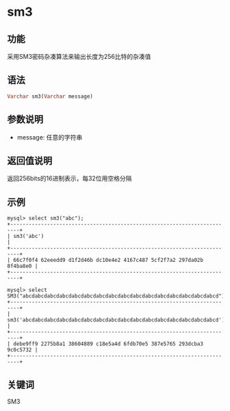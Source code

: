 # sm3

## 功能

采用SM3密码杂凑算法来输出长度为256比特的杂凑值

## 语法

```Haskell
Varchar sm3(Varchar message)
```

## 参数说明

* message: 任意的字符串

## 返回值说明

返回256bits的16进制表示，每32位用空格分隔

## 示例

```Plain Text
mysql> select sm3("abc");
+-------------------------------------------------------------------------+
| sm3('abc')                                                              |
+-------------------------------------------------------------------------+
| 66c7f0f4 62eeedd9 d1f2d46b dc10e4e2 4167c487 5cf2f7a2 297da02b 8f4ba8e0 |
+-------------------------------------------------------------------------+

mysql> select SM3("abcdabcdabcdabcdabcdabcdabcdabcdabcdabcdabcdabcdabcdabcdabcdabcd");
+-------------------------------------------------------------------------+
| sm3('abcdabcdabcdabcdabcdabcdabcdabcdabcdabcdabcdabcdabcdabcdabcdabcd') |
+-------------------------------------------------------------------------+
| debe9ff9 2275b8a1 38604889 c18e5a4d 6fdb70e5 387e5765 293dcba3 9c0c5732 |
+-------------------------------------------------------------------------+
```

## 关键词

SM3
